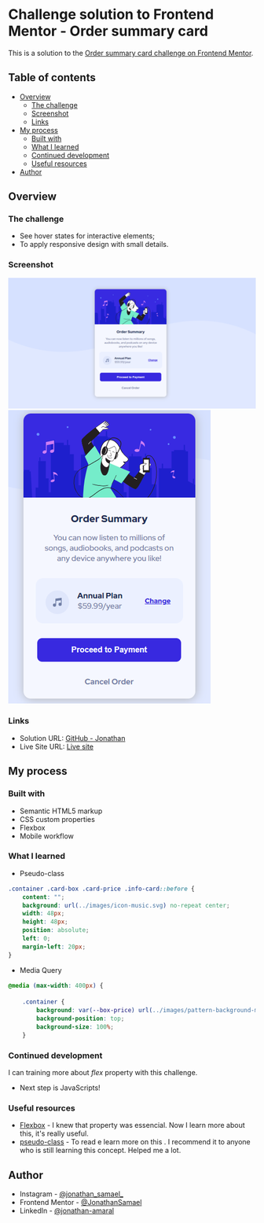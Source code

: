 # Challenge solution to Frontend Mentor - Order summary card

This is a solution to the [Order summary card challenge on Frontend Mentor](https://www.frontendmentor.io/challenges/order-summary-component-QlPmajDUj).

## Table of contents

- [Overview](#overview)
  - [The challenge](#the-challenge)
  - [Screenshot](#screenshot)
  - [Links](#links)
- [My process](#my-process)
  - [Built with](#built-with)
  - [What I learned](#what-i-learned)
  - [Continued development](#continued-development)
  - [Useful resources](#useful-resources)
- [Author](#author)


## Overview

### The challenge

- See hover states for interactive elements;
- To apply responsive design with small details.

### Screenshot

![Desktop](./src/images/Screenshot/Screenshot-desktop.png)
![Mobile](./src/images/Screenshot/Screenshot-mobile.png)

### Links

- Solution URL: [GitHub - Jonathan](https://your-solution-url.com)
- Live Site URL: [Live site](https://your-live-site-url.com)

## My process

### Built with

- Semantic HTML5 markup
- CSS custom properties
- Flexbox
- Mobile workflow


### What I learned

- Pseudo-class

```css
.container .card-box .card-price .info-card::before {
    content: "";
    background: url(../images/icon-music.svg) no-repeat center;
    width: 48px;
    height: 48px;
    position: absolute;
    left: 0;
    margin-left: 20px;
}
```

- Media Query
```css
@media (max-width: 400px) {
    
    .container {
        background: var(--box-price) url(../images/pattern-background-mobile.svg) no-repeat center;
        background-position: top;
        background-size: 100%;
    }
```

### Continued development

I can training more about _flex_ property with this challenge.
- Next step is JavaScripts!

### Useful resources

- [Flexbox](https://www.w3schools.com/css/css3_flexbox_container.asp) - I knew that property was essencial. Now I learn more about this, it's really useful.
- [pseudo-class](https://www.w3schools.com/css/css_pseudo_classes.asp) - To read e learn more on this . I recommend it to anyone who is still learning this concept. Helped me a lot.


## Author

- Instagram - [@jonathan_samael_](https://www.instagram.com/jonathan_samael_/)
- Frontend Mentor - [@JonathanSamael](https://www.frontendmentor.io/profile/JonathanSamael)
- LinkedIn - [@jonathan-amaral](https://www.linkedin.com/in/jonathan-amaral/)

